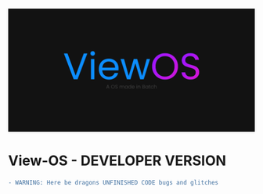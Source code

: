 ![](https://github.com/gamemaster123356/View-OS/blob/viewos-main/ViewOS-Banner.png)
# View-OS - DEVELOPER VERSION

```diff
- WARNING: Here be dragons UNFINISHED CODE bugs and glitches
```
